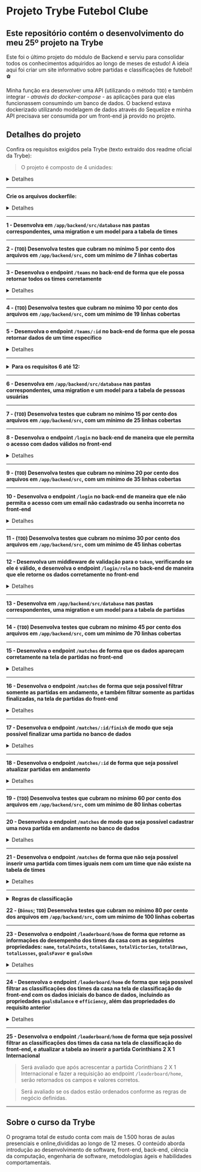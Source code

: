 # Projeto Trybe Futebol Clube
## Este repositório contém o desenvolvimento do meu 25º projeto na Trybe

Este foi o último projeto do módulo de Backend e serviu para consolidar todos os conhecimentos adquiridos ao longo de meses de estudo!
A ideia aqui foi criar um site informativo sobre partidas e classificações de futebol! ⚽️  

Minha função era desenvolver uma API (utilizando o método `TDD`) e também integrar *- através do docker-compose -* as aplicações para que elas funcionassem consumindo um banco de dados.
O backend estava dockerizado utilizando modelagem de dados através do Sequelize e minha API precisava ser consumida por um front-end já provido no projeto.

## Detalhes do projeto

Confira os requisitos exigidos pela Trybe (texto extraído dos readme oficial da Trybe):

> O projeto é composto de 4 unidades:

<details><summary>Detalhes</summary>
<p>


1️⃣ **Banco de dados:**
  - Será um container docker MySQL já configurado no docker-compose através de um serviço definido como `db`.

2️⃣ **Back-end:**
 - O ambiente onde foi realizada a maior parte das implementações exigidas.
 - Deve rodar na porta `3001`, pois o front-end faz requisições para ele nessa porta por padrão;
 - Sua aplicação deve ser inicializada a partir do arquivo `app/backend/src/server.ts`;
 
3️⃣ **Front-end:**
  - O front já está concluído, não é necessário realizar modificações no mesmo. A única exceção será seu Dockerfile que precisará ser configurado.
  - Todos os testes a partir do requisito de login usam o `puppeteer` para simular uma pessoa acessando o site `http://localhost:3000/`;
  - O front se comunica com serviço de back-end pela url `http://localhost:3001` através dos endpoints construídos nos requisitos.

4️⃣ **Docker:**
  - O `docker-compose` tem a responsabilidade de unir todos os serviços conteinerizados (backend, frontend e db) e subir o projeto completo com o comando `npm run compose:up`;

  </p>
</details>

---

**Crie os arquivos dockerfile:**

<details><summary>Detalhes</summary>
<p>

> As pastas `frontend/` e `backend/` devem possuir um arquivo `Dockerfile` cada, configurados corretamente para a aplicação começar a rodar.
> Neste projeto, **não utilizar** o comando [**USER**](https://docs.docker.com/engine/reference/builder/#user) e **não alterar o usuário** para `node`.

</p>
</details>

---

**1 - Desenvolva em `/app/backend/src/database` nas pastas correspondentes, uma migration e um model para a tabela de times**

---

**2 - (`TDD`) Desenvolva testes que cubram no mínimo 5 por cento dos arquivos em `/app/backend/src`, com um mínimo de 7 linhas cobertas**

---

**3 - Desenvolva o endpoint `/teams` no back-end de forma que ele possa retornar todos os times corretamente**

<details><summary>Detalhes</summary>
<p>

> Deve ser uma rota `GET` com resposta com status `200` e com um `json` contendo o retorno no seguinte modelo:

```json
[
  {
    "id": 1,
    "teamName": "Avaí/Kindermann"
  },
  {
    "id": 2,
    "teamName": "Bahia"
  },
  {
    "id": 3,
    "teamName": "Botafogo"
  },
  ...
]
```

</p>
</details>

---

**4 - (`TDD`) Desenvolva testes que cubram no mínimo 10 por cento dos arquivos em `/app/backend/src`, com um mínimo de 19 linhas cobertas**

---

**5 - Desenvolva o endpoint `/teams/:id` no back-end de forma que ele possa retornar dados de um time específico**

<details><summary>Detalhes</summary>
<p>

> Deve ser uma rota `GET` com resposta com status `200` e com um `json` contendo o retorno no seguinte modelo:

```json
{
  "id": 5,
  "teamName": "Cruzeiro"
}
```
</p>
</details>

---

<details>
  <summary><strong> Para os requisitos 6 até 12: </strong></summary>

> A rota utilizada deve ser (`/login`);

> A rota deve receber os campos `email` e `password` e esses campos devem ser validados no banco de dados:
  - O campo `email` deve receber um email válido. Ex: `tfc@projeto.com`;
  - O campo `password` deve ter mais de 6 caracteres.
  - Além de válidos, é necessário que o email e a senha estejam cadastrados no banco para ser feito o login;

> O body da requisição deve conter o seguinte formato:
  ```json
  {
    "email": "string",
    "password": "string"
  }
  ```

</details>

---

**6 - Desenvolva em `/app/backend/src/database` nas pastas correspondentes, uma migration e um model para a tabela de pessoas usuárias**

---

**7 - (`TDD`) Desenvolva testes que cubram no mínimo 15 por cento dos arquivos em `/app/backend/src`, com um mínimo de 25 linhas cobertas**

---

**8 - Desenvolva o endpoint `/login` no back-end de maneira que ele permita o acesso com dados válidos no front-end**

<details><summary>Detalhes</summary>
<p>

> A rota de ser do tipo `POST`;

> O avaliador verificará se é possível fazer o login com dados corretos e que, após o acesso, será redirecionado para a tela de jogos.

> O endpoint `/login` no back-end não deve permitir o acesso sem informar um email no front-end

> O endpoint `/login` no back-end não deve permitir o acesso sem informar uma senha no front-end

> As senhas que existem no banco de dados estão encriptadas.

> Se o login foi feito com sucesso, o resultado retornado deverá ser similar ao exibido abaixo, com um status http `200`:

    ```json
    {
      "token": "eyJhbGciOiJIUzI1NiIsInR5cCI6IkpXVCJ9.eyJpZCI6MSwicm9sZSI6ImFkbWluIiwiaWF0IjoxNjU0NTI3MTg5fQ.XS_9AA82iNoiVaASi0NtJpqOQ_gHSHhxrpIdigiT-fc" // Aqui deve ser o token gerado pelo backend.
    }
    ```

> Se o login não tiver o campo "email", o resultado retornado deverá ser a mensagem abaixo, com um status http `400`:

    ```json
    { "message": "All fields must be filled" }
    ```

> Se o login não tiver o campo "password", o resultado retornado deverá ser conforme exibido abaixo, com um status http `400`:

    ```json
    { "message": "All fields must be filled" }
    ```

</p>
</details>

---

**9 - (`TDD`) Desenvolva testes que cubram no mínimo 20 por cento dos arquivos em `/app/backend/src`, com um mínimo de 35 linhas cobertas**

---

**10 - Desenvolva o endpoint `/login` no back-end de maneira que ele não permita o acesso com um email não cadastrado ou senha incorreta no front-end**

<details><summary>Detalhes</summary>
<p>

> Se o login tiver o "email" **inválido** ou a "senha" **inválida**, o resultado retornado será similar ao exibido abaixo, com um status http `401`:

  ```json
    { "message": "Invalid email or password" }
  ```

> Sendo emails inválidos:
  - Emails com formato inválido: `@exemplo.com`, `exemplo@exemplo`, `exemplo@.com`, `exemplo.exemplo.com`;
  - Emails com formato válido, mas não cadastrados no banco;
> Sendo senhas inválidas:
  - Senhas com formato inválido: com um tamanho **menor** do que `6 caracteres`;
  - Senhas com formato válido, mas não cadastradas no banco;

</p>
</details>

---

**11 - (`TDD`) Desenvolva testes que cubram no mínimo 30 por cento dos arquivos em `/app/backend/src`, com um mínimo de 45 linhas cobertas**

---

**12 - Desenvolva um middleware de validação para o `token`, verificando se ele é válido, e desenvolva o endpoint `/login/role` no back-end de maneira que ele retorne os dados corretamente no front-end**

<details><summary>Detalhes</summary>
<p>

> Deve ser uma rota `GET` que receba um `header` com parâmetro `authorization`, onde ficará armazenado o token gerado no login;

> Será validado na API que não é possível retornar um objeto com o tipo de usuário, sem um token;

> Caso o token não seja informado, deve-se retornar, com um status `401`, a seguinte mensagem:

  ```json
  { "message": "Token not found" }
  ```

> Será validado na API que não é possível retornar um objeto com o tipo de usuário, com um token inválido

> Caso o token informado não seja válido, deve-se retornar, com um status `401`, a seguinte mensagem:

  ```json
  { "message": "Token must be a valid token" }
  ```

> O avaliador verificará se ao tentar bater na rota com um token válido, o mesmo retornará o tipo de usuário.

  A resposta deve ser de status `200` com um `objeto` contendo a `role` do *user*:
  ```json
    { "role": "admin" }
  ```

</p>
</details>

---

**13 - Desenvolva em `/app/backend/src/database` nas pastas correspondentes, uma migration e um model para a tabela de partidas**

---

**14 - (`TDD`) Desenvolva testes que cubram no mínimo 45 por cento dos arquivos em `/app/backend/src`, com um mínimo de 70 linhas cobertas**

---

**15 - Desenvolva o endpoint `/matches` de forma que os dados apareçam corretamente na tela de partidas no front-end**

<details><summary>Detalhes</summary>
<p>

> A rota deve ser um `GET` e retorna uma lista de partidas;

> Será validado que a página apresentará todos os dados de partidas sem nenhum filtro.

    Exemplo de retorno:

    ```json
    [
      {
        "id": 1,
        "homeTeamId": 16,
        "homeTeamGoals": 1,
        "awayTeamId": 8,
        "awayTeamGoals": 1,
        "inProgress": false,
        "homeTeam": {
          "teamName": "São Paulo"
        },
        "awayTeam": {
          "teamName": "Grêmio"
        }
      },
      ...
      {
        "id": 41,
        "homeTeamId": 16,
        "homeTeamGoals": 2,
        "awayTeamId": 9,
        "awayTeamGoals": 0,
        "inProgress": true,
        "homeTeam": {
          "teamName": "São Paulo"
        },
        "awayTeam": {
          "teamName": "Internacional"
        }
      }
    ]
    ```

</p>
</details>

---

**16 - Desenvolva o endpoint `/matches` de forma que seja possível filtrar somente as partidas em andamento, e também filtrar somente as partidas finalizadas, na tela de partidas do front-end**

<details><summary>Detalhes</summary>
<p>

> A rota deverá ser do tipo `GET` e retornar uma lista de partidas filtradas;

> Será validado que, ao escolher a opção de partidas em andamento, serão filtradas todas as partidas em andamento;

> Essa requisição deverá usar `query string` para definir o parâmetro:
    ex: `/matches?inProgress=true`

  Exemplo de retorno da requisição:
  ```json
  [
    {
      "id": 41,
      "homeTeamId": 16,
      "homeTeamGoals": 2,
      "awayTeamId": 9,
      "awayTeamGoals": 0,
      "inProgress": true,
      "homeTeam": {
        "teamName": "São Paulo"
      },
      "awayTeam": {
        "teamName": "Internacional"
      }
    },
    {
      "id": 42,
      "homeTeamId": 6,
      "homeTeamGoals": 1,
      "awayTeamId": 1,
      "awayTeamGoals": 0,
      "inProgress": true,
      "homeTeam": {
        "teamName": "Ferroviária"
      },
      "awayTeam": {
        "teamName": "Avaí/Kindermann"
      }
    }
  ]
  ```

> Será validado que, ao escolher a opção de partidas finalizadas, serão filtradas todas as partidas finalizadas;

> Essa requisição deverá usar `query string` para definir o parâmetro.
    ex: `/matches?inProgress=false`

  Exemplo de retorno da requisição:
  ```json
  [
    {
      "id": 1,
      "homeTeamId": 16,
      "homeTeamGoals": 1,
      "awayTeamId": 8,
      "awayTeamGoals": 1,
      "inProgress": false,
      "homeTeam": {
        "teamName": "São Paulo"
      },
      "awayTeam": {
        "teamName": "Grêmio"
      }
    },
    {
      "id": 2,
      "homeTeamId": 9,
      "homeTeamGoals": 1,
      "awayTeamId": 14,
      "awayTeamGoals": 1,
      "inProgress": false,
      "homeTeam": {
        "teamName": "Internacional"
      },
      "awayTeam": {
        "teamName": "Santos"
      }
    }
  ]
  ```

</p>
</details>

---

**17 - Desenvolva o endpoint `/matches/:id/finish` de modo que seja possível finalizar uma partida no banco de dados**

<details><summary>Detalhes</summary>
<p>

> A rota deve ser do tipo `PATCH`;

> Será recebido o `id` pelo parâmetro da URL;

> Será validado que não é possível alterar uma partida sem um token;

> Será validado que, ao finalizar uma partida, a alteração é feita no banco de dados e na página.

> Deve-se retornar, com um status `200`, a seguinte mensagem:

  ```json
  { "message": "Finished" }
  ```

</p>
</details>

---

**18 - Desenvolva o endpoint `/matches/:id` de forma que seja possível atualizar partidas em andamento**

<details><summary>Detalhes</summary>
<p>

> O endpoint deve ser do tipo `PATCH`;

> Será recebido o `id` pelo parâmetro da URL;

> Será validado que não é possível alterar uma partida sem um token;

> Será avaliado que é possível alterar o resultado de uma partida.

> O corpo da requisição terá o seguinte formato:

  ```json
  {
    "homeTeamGoals": 3,
    "awayTeamGoals": 1
  }
  ```

> Será avaliado que o endpoint responde à requisição com um status `200` e qualquer corpo.

</p>
</details>

---

**19 - (`TDD`) Desenvolva testes que cubram no mínimo 60 por cento dos arquivos em `/app/backend/src`, com um mínimo de 80 linhas cobertas**

---

**20 - Desenvolva o endpoint `/matches` de modo que seja possível cadastrar uma nova partida em andamento no banco de dados**

<details><summary>Detalhes</summary>
<p>

> A rota deverá ser do tipo `POST` e retornar a partida inserida no banco de dados;

> Será validado que não é possível inserir uma partida sem um token;

> Será validado que é possível salvar um jogo no banco de dados e ver o jogo na página de jogos;

> O corpo da requisição terá o seguinte formato:

  ```json
  {
    "homeTeamId": 16, // O valor deve ser o id do time
    "awayTeamId": 8, // O valor deve ser o id do time
    "homeTeamGoals": 2,
    "awayTeamGoals": 2
  }
  ```

> Caso a partida seja inserida com sucesso, deve-se retornar os dados da partida, com _status_ `201`:

  ```json
  {
    "id": 1,
    "homeTeamId": 16,
    "homeTeamGoals": 2,
    "awayTeamId": 8,
    "awayTeamGoals": 2,
    "inProgress": true
  }
  ```

</p>
</details>

---

**21 - Desenvolva o endpoint `/matches` de forma que não seja possível inserir uma partida com times iguais nem com um time que não existe na tabela de times**

<details><summary>Detalhes</summary>
<p>

> Será validado que não é possível inserir uma partida em que o `homeTeam` e o `awayTeam` sejam iguais, por exemplo: Barcelona x Barcelona;

  - Caso isso ocorra, deve-se retornar, com um status `422`, a seguinte mensagem:

  ```json
  { "message": "It is not possible to create a match with two equal teams" }
  ```

> Será validado que não é possível inserir uma partida com um time que não existe na tabela teams;

  - Caso algum dos times não esteja cadastrado no banco de dados, deve-se retornar, com um status `404,` a seguinte mensagem:

  ```json
  { "message": "There is no team with such id!" }
  ```

</p>
</details>

---

<details>
  <summary><strong> Regras de classificação </strong></summary>

> Para construir a classificação dos times, devem ser seguidas as seguintes regras de negócios:

    - `Classificação`: Posição na classificação;
    - `Time`: Nome do time;
    - `P`: Total de Pontos;
    - `J`: Total de Jogos;
    - `V`: Total de Vitórias;
    - `E`: Total de Empates;
    - `D`: Total de Derrotas;
    - `GP`: Gols marcados a favor;
    - `GC`: Gols sofridos;
    - `SG`: Saldo total de gols;
    - `%`: Aproveitamento do time.

> Para calcular o `Total de Pontos`, você deve levar em consideração que:

    - O time `vitorioso`: marcará +3 pontos;
    - O time `perdedor`: marcará 0 pontos;
    - Em caso de `empate`: ambos os times marcam +1 ponto.

> Para o campo `Aproveitamento do time (%)`, que é a porcentagem de jogos ganhos, use a seguinte fórmula: `[P / (J * 3)] * 100`, onde:

    - `P`: Total de Pontos;
    - `J`: Total de Jogos.

    Obs.: O seu resultado deverá ser limitado a `duas casas decimais`.

> Para calcular `Saldo de Gols` use a seguinte fórmula: `GP - GC`, onde:

    - `GP`: Gols marcados a favor;
    - `GC`: Gols sofridos.

  - O resultado deverá ser ordenado sempre de forma decrescente, levando em consideração a quantidade de pontos que o time acumulou. Em caso de empate no `Total de Pontos`, você deve levar em consideração os seguintes critérios para desempate:

  - 1º Total de Vitórias;
  - 2º Saldo de gols;
  - 3º Gols a favor;

</details>

**22 - (`Bônus`; `TDD`) Desenvolva testes que cubram no mínimo 80 por cento dos arquivos em `/app/backend/src`, com um mínimo de 100 linhas cobertas**

---

**23 - Desenvolva o endpoint `/leaderboard/home` de forma que retorne as informações do desempenho dos times da casa com as seguintes propriedades: `name`, `totalPoints`, `totalGames`, `totalVictories`, `totalDraws`, `totalLosses`, `goalsFavor` e `goalsOwn`**

<details><summary>Detalhes</summary>
<p>

> O endpoint deverá ser do tipo `GET`;

> Será avaliado que ao fazer a requisição ao endpoint `/leaderboard/home` serão retornados os campos e valores corretos, considerando os dados iniciais do banco de dados;

  - **Não** será avaliada a ordenação dos dados;

  - Partidas que estiverem em andamento (não foram finalizadas) não devem ser consideradas.

</p>
</details>

---

**24 - Desenvolva o endpoint `/leaderboard/home` de forma que seja possível filtrar as classificações dos times da casa na tela de classificação do front-end com os dados iniciais do banco de dados, incluindo as propriedades `goalsBalance` e `efficiency`, além das propriedades do requisito anterior**

<details><summary>Detalhes</summary>
<p>

> O endpoint deverá ser do tipo `GET`;

> Será avaliado que ao fazer a requisição ao endpoint `/leaderboard/home` serão retornados os campos e valores corretos, considerando os dados iniciais do banco de dados;

> Será avaliado se os dados estão ordenados conforme as regras de negócio definidas;

> Partidas que estiverem em andamento (não foram finalizadas) não devem ser consideradas.

</p>
</details>

---

**25 - Desenvolva o endpoint `/leaderboard/home` de forma que seja possível filtrar as classificações dos times da casa na tela de classificação do front-end, e atualizar a tabela ao inserir a partida Corinthians 2 X 1 Internacional**

> Será avaliado que após acrescentar a partida Corinthians 2 X 1 Internacional e fazer a requisição ao endpoint `/leaderboard/home`, serão retornados os campos e valores corretos.

> Será avaliado se os dados estão ordenados conforme as regras de negócio definidas.

</p>
</details>

---

## Sobre o curso da Trybe
O programa total de estudo conta com mais de 1.500 horas de aulas presenciais e online,divididas ao longo de 12 meses. O conteúdo aborda introdução ao desenvolvimento de software, front-end, back-end, ciência da computação, engenharia de software, metodologias ágeis e habilidades comportamentais.
